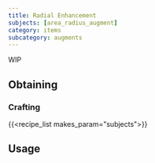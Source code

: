 ```yaml
---
title: Radial Enhancement
subjects: [area_radius_augment]
category: items
subcategory: augments
---
```


WIP

Obtaining
---------

### Crafting
{{<recipe_list makes_param="subjects">}}

Usage
-----
